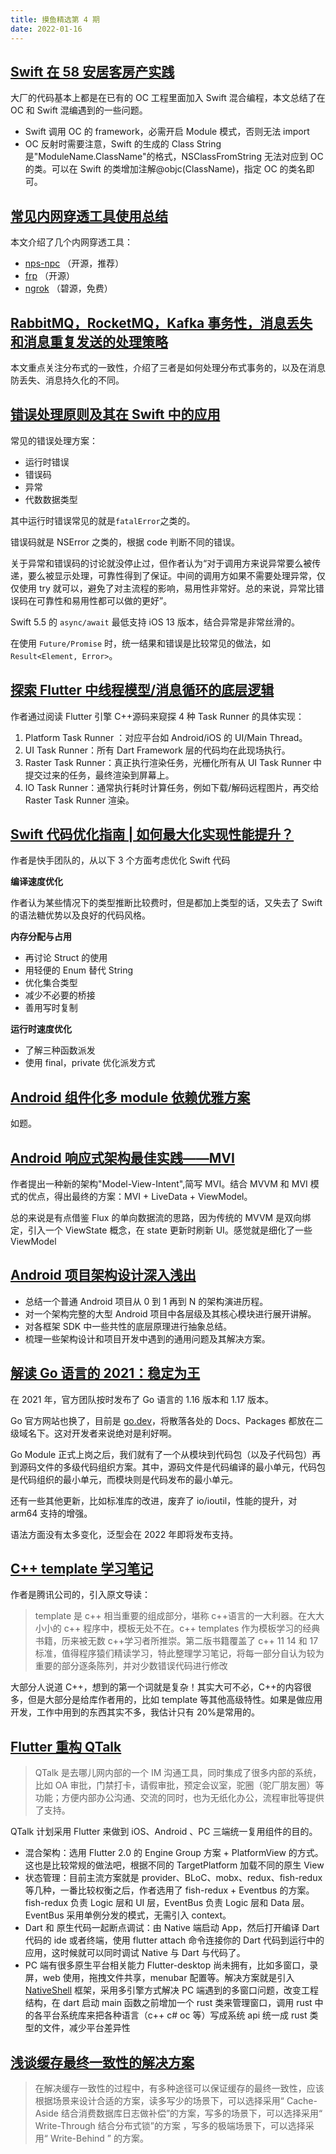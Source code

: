 ```yaml
---
title: 摸鱼精选第 4 期
date: 2022-01-16
---
```



## [Swift 在 58 安居客房产实践](https://mp.weixin.qq.com/s/xMhVbw2-z2sDQbF9I8_0uA)

大厂的代码基本上都是在已有的 OC 工程里面加入 Swift 混合编程，本文总结了在 OC 和 Swift 混编遇到的一些问题。

- Swift 调用 OC 的 framework，必需开启 Module 模式，否则无法 import
- OC 反射时需要注意，Swift 的生成的 Class String 是"ModuleName.ClassName"的格式，NSClassFromString 无法对应到 OC 的类。可以在 Swift 的类增加注解@objc(ClassName)，指定 OC 的类名即可。

## [常见内网穿透工具使用总结](http://www.yunweipai.com/40683.html)

本文介绍了几个内网穿透工具：

- [nps-npc](https://github.com/ehang-io/nps) （开源，推荐）
- [frp](https://github.com/fatedier/frp) （开源）
- [ngrok](https://ngrok.com) （碧源，免费）

## [RabbitMQ，RocketMQ，Kafka 事务性，消息丢失和消息重复发送的处理策略](https://boilingfrog.github.io/2021/12/30/%E6%B6%88%E6%81%AF%E9%98%9F%E5%88%97%E4%B8%AD%E4%BA%8B%E5%8A%A1%E6%80%A7%E6%B6%88%E6%81%AF%E4%B8%A2%E5%A4%B1%E9%87%8D%E5%A4%8D%E5%8F%91%E9%80%81%E7%9A%84%E5%A4%84%E7%90%86/)

本文重点关注分布式的一致性，介绍了三者是如何处理分布式事务的，以及在消息防丢失、消息持久化的不同。

## [错误处理原则及其在 Swift 中的应用](https://mp.weixin.qq.com/s?__biz=MzAxNDEwNjk5OQ==&mid=2650445789&idx=1&sn=e13b6eb781048a0f74edd4a053cbc353)

常见的错误处理方案：

- 运行时错误
- 错误码
- 异常
- 代数数据类型

其中运行时错误常见的就是`fatalError`之类的。

错误码就是 NSError 之类的，根据 code 判断不同的错误。

关于异常和错误码的讨论就没停止过，但作者认为“对于调用方来说异常要么被传递，要么被显示处理，可靠性得到了保证。中间的调用方如果不需要处理异常，仅仅使用 try 就可以，避免了对主流程的影响，易用性非常好。总的来说，异常比错误码在可靠性和易用性都可以做的更好”。

Swift 5.5 的 `async/await` 最低支持 iOS 13 版本，结合异常是非常丝滑的。

在使用 `Future/Promise` 时，统一结果和错误是比较常见的做法，如 `Result<Element, Error>`。

## [探索 Flutter 中线程模型/消息循环的底层逻辑](https://mp.weixin.qq.com/s?__biz=MzAxNDEwNjk5OQ==&mid=2650410073&idx=1&sn=79d759b5ff9294fb7602d49a7479ce6b)

作者通过阅读 Flutter 引擎 C++源码来窥探 4 种 Task Runner 的具体实现：

1. Platform Task Runner ：对应平台如 Android/iOS 的 UI/Main Thread。
2. UI Task Runner：所有 Dart Framework 层的代码均在此现场执行。
3. Raster Task Runner：真正执行渲染任务，光栅化所有从 UI Task Runner 中提交过来的任务，最终渲染到屏幕上。
4. IO Task Runner：通常执行耗时计算任务，例如下载/解码远程图片，再交给 Raster Task Runner 渲染。

## [Swift 代码优化指南 | 如何最大化实现性能提升？](https://mp.weixin.qq.com/s?__biz=MzkxOTI0MTA2OA==&mid=2247488558&idx=1&sn=fe97e09d4b791ed33bc57cf0cea0bc10)

作者是快手团队的，从以下 3 个方面考虑优化 Swift 代码

**编译速度优化**

作者认为某些情况下的类型推断比较费时，但是都加上类型的话，又失去了 Swift 的语法糖优势以及良好的代码风格。

**内存分配与占用**

- 再讨论 Struct 的使用
- 用轻便的 Enum 替代 String
- 优化集合类型
- 减少不必要的桥接
- 善用写时复制

**运行时速度优化**

- 了解三种函数派发
- 使用 final，private 优化派发方式

## [Android 组件化多 module 依赖优雅方案](https://juejin.cn/post/6925629544946892813)

如题。

## [Android 响应式架构最佳实践——MVI](https://xuyisheng.top/mvi/)

作者提出一种新的架构"Model-View-Intent",简写 MVI。结合 MVVM 和 MVI 模式的优点，得出最终的方案：MVI + LiveData + ViewModel。

总的来说是有点借鉴 Flux 的单向数据流的思路，因为传统的 MVVM 是双向绑定，引入一个 ViewState 概念，在 state 更新时刷新 UI。感觉就是细化了一些 ViewModel

## [Android 项目架构设计深入浅出](https://mp.weixin.qq.com/s/Sl0nVby0pzu31uP7ICAeuw)

- 总结一个普通 Android 项目从 0 到 1 再到 N 的架构演进历程。
- 对一个架构完整的大型 Android 项目中各层级及其核心模块进行展开讲解。
- 对各框架 SDK 中一些共性的底层原理进行抽象总结。
- 梳理一些架构设计和项目开发中遇到的通用问题及其解决方案。

## [解读 Go 语言的 2021：稳定为王](https://mp.weixin.qq.com/s/9LKyPfhwldgZY7H4iS7sjg)

在 2021 年，官方团队按时发布了 Go 语言的 1.16 版本和 1.17 版本。

Go 官方网站也换了，目前是 [go.dev](https://go.dev/)，将散落各处的 Docs、Packages 都放在二级域名下。这对开发者来说绝对是利好啊。

Go Module 正式上岗之后，我们就有了一个从模块到代码包（以及子代码包）再到源码文件的多级代码组织方案。其中，源码文件是代码编译的最小单元，代码包是代码组织的最小单元，而模块则是代码发布的最小单元。

还有一些其他更新，比如标准库的改进，废弃了 io/ioutil，性能的提升，对 arm64 支持的增强。

语法方面没有太多变化，泛型会在 2022 年即将发布支持。

## [C++ template 学习笔记](https://zhuanlan.zhihu.com/p/454432180)

作者是腾讯公司的，引入原文导读：

> template 是 c++ 相当重要的组成部分，堪称 c++语言的一大利器。在大大小小的 c++ 程序中，模板无处不在。c++ templates 作为模板学习的经典书籍，历来被无数 c++学习者所推崇。第二版书籍覆盖了 c++ 11 14 和 17 标准，值得程序猿们精读学习，特此整理学习笔记，将每一部分自认为较为重要的部分逐条陈列，并对少数错误代码进行修改

大部分人说道 C++，想到的第一个词就是复杂！其实大可不必，C++的内容很多，但是大部分是给库作者用的，比如 template 等其他高级特性。如果是做应用开发，工作中用到的东西其实不多，我估计只有 20%是常用的。

## [Flutter 重构 QTalk](https://mp.weixin.qq.com/s?__biz=MzA3NDcyMTQyNQ==&mid=2649269499&idx=1&sn=93fb5bb8a4fec5c2f695f68ea6d70bde)

> QTalk 是去哪儿网内部的一个 IM 沟通工具，同时集成了很多内部的系统，比如 OA 审批，门禁打卡，请假审批，预定会议室，驼圈（驼厂朋友圈）等功能；方便内部办公沟通、交流的同时，也为无纸化办公，流程审批等提供了支持。

QTalk 计划采用 Flutter 来做到 iOS、Android 、PC 三端统一复用组件的目的。

- 混合架构：选用 Flutter 2.0 的 Engine Group 方案 + PlatformView 的方式。这也是比较常规的做法吧，根据不同的 TargetPlatform 加载不同的原生 View
- 状态管理：目前主流方案就是 provider、BLoC、mobx、redux、fish-redux 等几种，一番比较权衡之后，作者选用了 fish-redux + Eventbus 的方案。fish-redux 负责 Logic 层和 UI 层，EventBus 负责 Logic 层和 Data 层。EventBus 采用单例分发的模式，无需引入 context。
- Dart 和 原生代码一起断点调试：由 Native 端启动 App，然后打开编译 Dart 代码的 ide 或者终端，使用 flutter attach 命令连接你的 Dart 代码到运行中的应用，这时候就可以同时调试 Native 与 Dart 与代码了。
- PC 端有很多原生平台相关能力 Flutter-desktop 尚未拥有，比如多窗口，录屏，web 使用，拖拽文件共享，menubar 配置等。解决方案就是引入 [NativeShell](https://github.com/nativeshell/nativeshell) 框架，采用多引擎方式解决 PC 端遇到的多窗口问题，改变工程结构，在 dart 启动 main 函数之前增加一个 rust 类来管理窗口，调用 rust 中的各平台系统库来把各种语言（c++ c# oc 等）写成系统 api 统一成 rust 类型的文件，减少平台差异性

## [浅谈缓存最终一致性的解决方案](https://mp.weixin.qq.com/s?__biz=MjM5ODYwMjI2MA==&mid=2649766984&idx=1&sn=fb6dcafedc845584049c56ba6fedc13c)

> 在解决缓存一致性的过程中，有多种途径可以保证缓存的最终一致性，应该根据场景来设计合适的方案，读多写少的场景下，可以选择采用“ Cache-Aside 结合消费数据库日志做补偿”的方案，写多的场景下，可以选择采用“ Write-Through 结合分布式锁”的方案 ，写多的极端场景下，可以选择采用“ Write-Behind ” 的方案。

